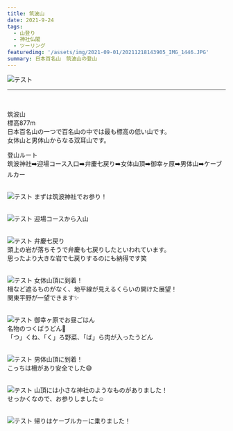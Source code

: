 ```yaml
---
title: 筑波山
date: 2021-9-24
tags: 
  - 山登り
  - 神社仏閣
  - ツーリング
featuredimg: '/assets/img/2021-09-01/20211218143905_IMG_1446.JPG'  
summary: 日本百名山　筑波山の登山
---
```

![テスト](https://k-kash.s3.us-west-1.amazonaws.com/2021-09-01/20211218143905_IMG_1446.JPG "サンプル")
<br>
***
<br>

筑波山<br>
標高877m<br>
日本百名山の一つで百名山の中では最も標高の低い山です。<br>
女体山と男体山からなる双耳山です。<br>

登山ルート<br>
筑波神社➡️迎場コース入口➡️弁慶七戻り➡️女体山頂➡️御幸ヶ原➡️男体山➡️ケーブルカー
<br>
<br>


![テスト](https://k-kash.s3.us-west-1.amazonaws.com/2021-09-01/20211218124958_IMG_1379.JPG "サンプル")
まずは筑波神社でお参り！
<br>
<br>

![テスト](https://k-kash.s3.us-west-1.amazonaws.com/2021-09-01/20211218130110_IMG_1385.JPG "サンプル")
迎場コースから入山
<br>
<br>


![テスト](https://k-kash.s3.us-west-1.amazonaws.com/2021-09-01/20211218140809_IMG_1403.JPG "サンプル")
弁慶七戻り<br>
頭上の岩が落ちそうで弁慶も七戻りしたといわれています。<br>
思ったより大きな岩で七戻りするのにも納得です笑
<br>
<br>

![テスト](https://k-kash.s3.us-west-1.amazonaws.com/2021-09-01/20211218143920_IMG_1448.JPG "サンプル")
女体山頂に到着！<br>
柵など遮るものがなく、地平線が見えるくらいの開けた展望！<br>
関東平野が一望できます✨
<br>
<br>


![テスト](https://k-kash.s3.us-west-1.amazonaws.com/2021-09-01/20211218_151502.jpg "サンプル")
御幸ヶ原でお昼ごはん<br>
名物のつくばうどん🍜<br>
「つ」くね、「く」ろ野菜、「ば」ら肉が入ったうどん
<br>
<br>


![テスト](https://k-kash.s3.us-west-1.amazonaws.com/2021-09-01/20211218154630_IMG_1507.JPG "サンプル")
男体山頂に到着！<br>
こっちは柵があり安全でした😅
<br>
<br>

![テスト](https://k-kash.s3.us-west-1.amazonaws.com/2021-09-01/20211218154552_IMG_1503.JPG "サンプル")
山頂には小さな神社のようなものがありました！<br>
せっかくなので、お参りしました☺️
<br>
<br>


![テスト](https://k-kash.s3.us-west-1.amazonaws.com/2021-09-01/20211218155740_IMG_1515.JPG "サンプル")
帰りはケーブルカーに乗りました！
<br>
<br>


